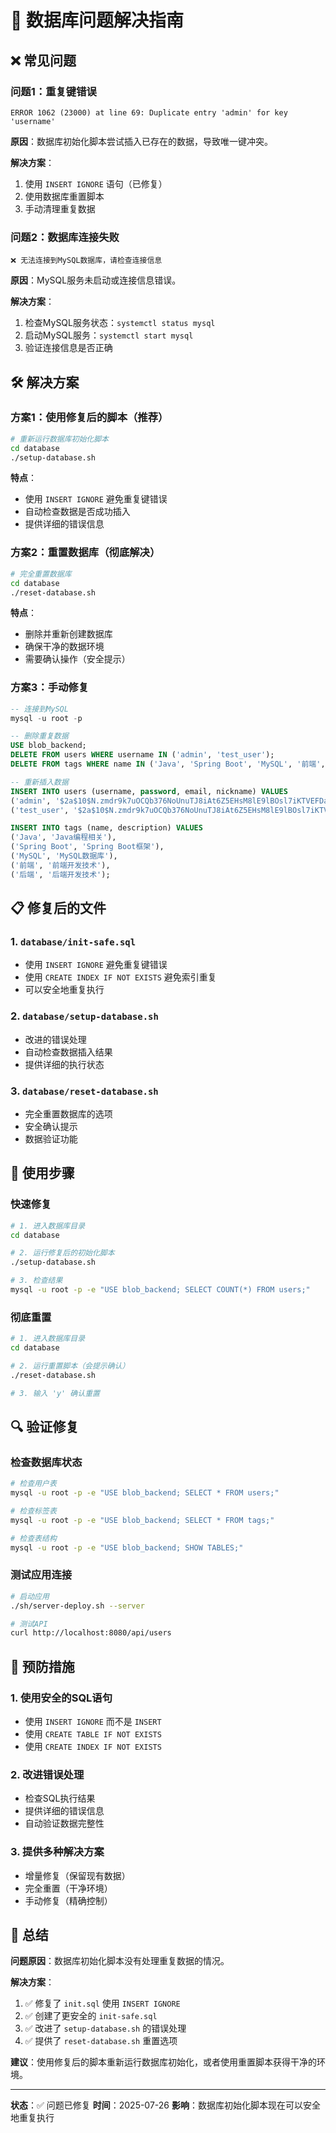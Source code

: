 # 🔧 数据库问题解决指南

## ❌ 常见问题

### 问题1：重复键错误
```
ERROR 1062 (23000) at line 69: Duplicate entry 'admin' for key 'username'
```

**原因**：数据库初始化脚本尝试插入已存在的数据，导致唯一键冲突。

**解决方案**：
1. 使用 `INSERT IGNORE` 语句（已修复）
2. 使用数据库重置脚本
3. 手动清理重复数据

### 问题2：数据库连接失败
```
❌ 无法连接到MySQL数据库，请检查连接信息
```

**原因**：MySQL服务未启动或连接信息错误。

**解决方案**：
1. 检查MySQL服务状态：`systemctl status mysql`
2. 启动MySQL服务：`systemctl start mysql`
3. 验证连接信息是否正确

## 🛠️ 解决方案

### 方案1：使用修复后的脚本（推荐）

```bash
# 重新运行数据库初始化脚本
cd database
./setup-database.sh
```

**特点**：
- 使用 `INSERT IGNORE` 避免重复键错误
- 自动检查数据是否成功插入
- 提供详细的错误信息

### 方案2：重置数据库（彻底解决）

```bash
# 完全重置数据库
cd database
./reset-database.sh
```

**特点**：
- 删除并重新创建数据库
- 确保干净的数据环境
- 需要确认操作（安全提示）

### 方案3：手动修复

```sql
-- 连接到MySQL
mysql -u root -p

-- 删除重复数据
USE blob_backend;
DELETE FROM users WHERE username IN ('admin', 'test_user');
DELETE FROM tags WHERE name IN ('Java', 'Spring Boot', 'MySQL', '前端', '后端');

-- 重新插入数据
INSERT INTO users (username, password, email, nickname) VALUES 
('admin', '$2a$10$N.zmdr9k7uOCQb376NoUnuTJ8iAt6Z5EHsM8lE9lBOsl7iKTVEFDa', 'admin@example.com', '管理员'),
('test_user', '$2a$10$N.zmdr9k7uOCQb376NoUnuTJ8iAt6Z5EHsM8lE9lBOsl7iKTVEFDa', 'test@example.com', '测试用户');

INSERT INTO tags (name, description) VALUES 
('Java', 'Java编程相关'),
('Spring Boot', 'Spring Boot框架'),
('MySQL', 'MySQL数据库'),
('前端', '前端开发技术'),
('后端', '后端开发技术');
```

## 📋 修复后的文件

### 1. `database/init-safe.sql`
- 使用 `INSERT IGNORE` 避免重复键错误
- 使用 `CREATE INDEX IF NOT EXISTS` 避免索引重复
- 可以安全地重复执行

### 2. `database/setup-database.sh`
- 改进的错误处理
- 自动检查数据插入结果
- 提供详细的执行状态

### 3. `database/reset-database.sh`
- 完全重置数据库的选项
- 安全确认提示
- 数据验证功能

## 🚀 使用步骤

### 快速修复
```bash
# 1. 进入数据库目录
cd database

# 2. 运行修复后的初始化脚本
./setup-database.sh

# 3. 检查结果
mysql -u root -p -e "USE blob_backend; SELECT COUNT(*) FROM users;"
```

### 彻底重置
```bash
# 1. 进入数据库目录
cd database

# 2. 运行重置脚本（会提示确认）
./reset-database.sh

# 3. 输入 'y' 确认重置
```

## 🔍 验证修复

### 检查数据库状态
```bash
# 检查用户表
mysql -u root -p -e "USE blob_backend; SELECT * FROM users;"

# 检查标签表
mysql -u root -p -e "USE blob_backend; SELECT * FROM tags;"

# 检查表结构
mysql -u root -p -e "USE blob_backend; SHOW TABLES;"
```

### 测试应用连接
```bash
# 启动应用
./sh/server-deploy.sh --server

# 测试API
curl http://localhost:8080/api/users
```

## 📝 预防措施

### 1. 使用安全的SQL语句
- 使用 `INSERT IGNORE` 而不是 `INSERT`
- 使用 `CREATE TABLE IF NOT EXISTS`
- 使用 `CREATE INDEX IF NOT EXISTS`

### 2. 改进错误处理
- 检查SQL执行结果
- 提供详细的错误信息
- 自动验证数据完整性

### 3. 提供多种解决方案
- 增量修复（保留现有数据）
- 完全重置（干净环境）
- 手动修复（精确控制）

## 🎯 总结

**问题原因**：数据库初始化脚本没有处理重复数据的情况。

**解决方案**：
1. ✅ 修复了 `init.sql` 使用 `INSERT IGNORE`
2. ✅ 创建了更安全的 `init-safe.sql`
3. ✅ 改进了 `setup-database.sh` 的错误处理
4. ✅ 提供了 `reset-database.sh` 重置选项

**建议**：使用修复后的脚本重新运行数据库初始化，或者使用重置脚本获得干净的环境。

---

**状态**：✅ 问题已修复
**时间**：2025-07-26
**影响**：数据库初始化脚本现在可以安全地重复执行 